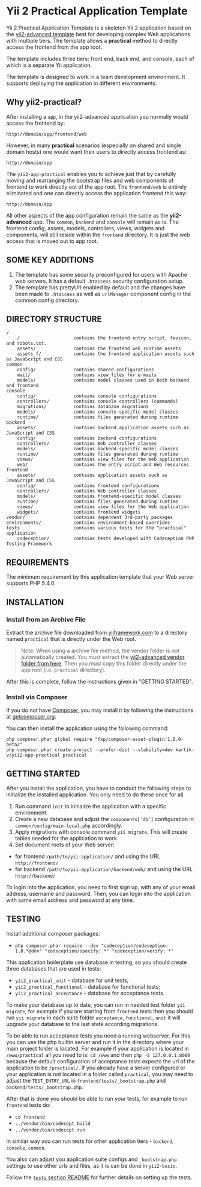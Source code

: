 Yii 2 Practical Application Template
====================================

Yii 2 Practical Application Template is a skeleton Yii 2 application based on the 
[yii2-advanced template](https://github.com/yiisoft/yii2-app-advanced/) best for 
developing complex Web applications with multiple tiers. The template allows a 
**practical** method to directly access the frontend from the app root.

The template includes three tiers: front end, back end, and console, each of which
is a separate Yii application.

The template is designed to work in a team development environment. It supports
deploying the application in different environments.

Why yii2-practical?
-------------------

After installing a `app`, in the yii2-advanced application you normally would access the
frontend by:

```
http://domain/app/frontend/web
```

However, in many **practical** scenarios (especially on shared and single domain hosts) one 
would want their users to directly access frontend as:

```
http://domain/app
```

The `yii2-app-practical` enables you to achieve just that by carefully moving and rearranging the 
bootstrap files and web components of frontend to work directly out of the app root. The 
`frontend/web` is entirely eliminated and one can directly access the application frontend
this way:

```
http://domain/app
```

All other aspects of the app configuration remain the same as the **yii2-advanced** app. The `common`, `backend` and `console` 
will remain as is. The frontend config, assets, models, controllers, views, widgets and components, will still reside within 
the `frontend` directory. It is just the web access that is moved out to app root.

SOME KEY ADDITIONS
-------------------

1. The template has some security preconfigured for users with Apache web servers. It has a default `.htaccess` security configuration setup.
2. The template has prettyUrl enabled by default and the changes have been made to `.htaccess` as well as `urlManager`
   component config in the common config directory.


DIRECTORY STRUCTURE
-------------------

```
/
    /                    contains the frontend entry script, favicon, and robots.txt.
    assets/              contains the frontend web runtime assets
    assets_f/            contains the frontend application assets such as JavaScript and CSS
common
    config/              contains shared configurations
    mail/                contains view files for e-mails
    models/              contains model classes used in both backend and frontend
console
    config/              contains console configurations
    controllers/         contains console controllers (commands)
    migrations/          contains database migrations
    models/              contains console-specific model classes
    runtime/             contains files generated during runtime
backend
    assets/              contains backend application assets such as JavaScript and CSS
    config/              contains backend configurations
    controllers/         contains Web controller classes
    models/              contains backend-specific model classes
    runtime/             contains files generated during runtime
    views/               contains view files for the Web application
    web/                 contains the entry script and Web resources
frontend
    assets/              contains application assets such as JavaScript and CSS
    config/              contains frontend configurations
    controllers/         contains Web controller classes
    models/              contains frontend-specific model classes
    runtime/             contains files generated during runtime
    views/               contains view files for the Web application
    widgets/             contains frontend widgets
vendor/                  contains dependent 3rd-party packages
environments/            contains environment-based overrides
tests                    contains various tests for the "practical" application
    codeception/         contains tests developed with Codeception PHP Testing Framework
```


REQUIREMENTS
------------

The minimum requirement by this application template that your Web server supports PHP 5.4.0.


INSTALLATION
------------

### Install from an Archive File

Extract the archive file downloaded from [yiiframework.com](http://www.yiiframework.com/download/) to
a directory named `practical` that is directly under the Web root.

> Note: When using a archive file method, the vendor folder is not automatically created. You must 
 extract the [yii2-advanced vendor folder from here](https://github.com/yiisoft/yii2/releases/download/2.0.0-rc/yii-advanced-app-2.0.0-rc.tgz).
 Then you must copy this folder directly under the app root (i.e. `practical` directory).
  
After this is complete, follow the instructions given in "GETTING STARTED".

### Install via Composer

If you do not have [Composer](http://getcomposer.org/), you may install it by following the instructions
at [getcomposer.org](http://getcomposer.org/doc/00-intro.md#installation-nix).

You can then install the application using the following command:

~~~
php composer.phar global require "fxp/composer-asset-plugin:1.0.0-beta2"
php composer.phar create-project --prefer-dist --stability=dev kartik-v/yii2-app-practical practical
~~~

GETTING STARTED
---------------

After you install the application, you have to conduct the following steps to initialize
the installed application. You only need to do these once for all.

1. Run command `init` to initialize the application with a specific environment.
2. Create a new database and adjust the `components['db']` configuration in `common/config/main-local.php` accordingly.
3. Apply migrations with console command `yii migrate`. This will create tables needed for the application to work.
4. Set document roots of your Web server:

- for frontend `/path/to/yii-application/` and using the URL `http://frontend/`
- for backend `/path/to/yii-application/backend/web/` and using the URL `http://backend/`

To login into the application, you need to first sign up, with any of your email address, username and password.
Then, you can login into the application with same email address and password at any time.

TESTING
-------

Install additional composer packages:
* `php composer.phar require --dev "codeception/codeception: 1.8.*@dev" "codeception/specify: *" "codeception/verify: *"`

This application boilerplate use database in testing, so you should create three databases that are used in tests:
* `yii2_practical_unit` - database for unit tests;
* `yii2_practical_functional` - database for functional tests;
* `yii2_practical_acceptance` - database for acceptance tests.

To make your database up to date, you can run in needed test folder `yii migrate`, for example
if you are starting from `frontend` tests then you should run `yii migrate` in each suite folder `acceptance`, `functional`, `unit`
it will upgrade your database to the last state according migrations.

To be able to run acceptance tests you need a running webserver. For this you can use the php builtin server and run it in the directory where your main project folder is located. For example if your application is located in `/www/practical` all you need to is:
`cd /www` and then `php -S 127.0.0.1:8080` because the default configuration of acceptance tests expects the url of the application to be `/practical/`.
If you already have a server configured or your application is not located in a folder called `practical`, you may need to adjust the `TEST_ENTRY_URL` in `frontend/tests/_bootstrap.php` and `backend/tests/_bootstrap.php`.

After that is done you should be able to run your tests, for example to run `frontend` tests do:

* `cd frontend`
* `../vendor/bin/codecept build`
* `../vendor/bin/codecept run`

In similar way you can run tests for other application tiers - `backend`, `console`, `common`.

You also can adjust you application suite configs and `_bootstrap.php` settings to use other urls and files, as it is can be done in `yii2-basic`.

Follow the [`tests` section README](https://github.com/kartik-v/yii2-app-practical/tree/master/tests/README.md) for further details on setting up the tests.